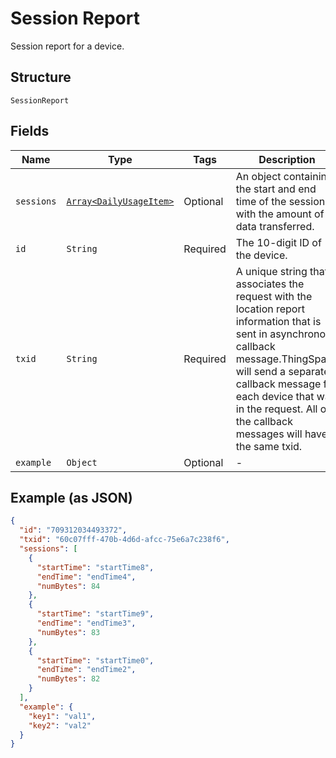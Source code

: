 
# Session Report

Session report for a device.

## Structure

`SessionReport`

## Fields

| Name | Type | Tags | Description |
|  --- | --- | --- | --- |
| `sessions` | [`Array<DailyUsageItem>`](../../doc/models/daily-usage-item.md) | Optional | An object containing the start and end time of the session with the amount of data transferred. |
| `id` | `String` | Required | The 10-digit ID of the device. |
| `txid` | `String` | Required | A unique string that associates the request with the location report information that is sent in asynchronous callback message.ThingSpace will send a separate callback message for each device that was in the request. All of the callback messages will have the same txid. |
| `example` | `Object` | Optional | - |

## Example (as JSON)

```json
{
  "id": "709312034493372",
  "txid": "60c07fff-470b-4d6d-afcc-75e6a7c238f6",
  "sessions": [
    {
      "startTime": "startTime8",
      "endTime": "endTime4",
      "numBytes": 84
    },
    {
      "startTime": "startTime9",
      "endTime": "endTime3",
      "numBytes": 83
    },
    {
      "startTime": "startTime0",
      "endTime": "endTime2",
      "numBytes": 82
    }
  ],
  "example": {
    "key1": "val1",
    "key2": "val2"
  }
}
```

